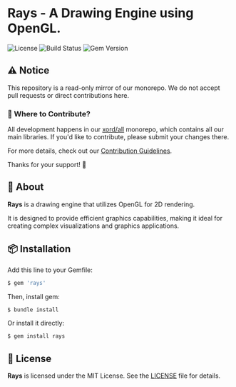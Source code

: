 # Rays - A Drawing Engine using OpenGL.

![License](https://img.shields.io/github/license/xord/rays)
![Build Status](https://github.com/xord/rays/actions/workflows/test.yml/badge.svg)
![Gem Version](https://badge.fury.io/rb/rays.svg)

## ⚠️  Notice

This repository is a read-only mirror of our monorepo.
We do not accept pull requests or direct contributions here.

### 🔄 Where to Contribute?

All development happens in our [xord/all](https://github.com/xord/all) monorepo, which contains all our main libraries.
If you'd like to contribute, please submit your changes there.

For more details, check out our [Contribution Guidelines](./CONTRIBUTING.md).

Thanks for your support! 🙌

## 🚀 About

**Rays** is a drawing engine that utilizes OpenGL for 2D rendering.

It is designed to provide efficient graphics capabilities, making it ideal for creating complex visualizations and graphics applications.

## 📦 Installation

Add this line to your Gemfile:
```ruby
$ gem 'rays'
```

Then, install gem:
```bash
$ bundle install
```

Or install it directly:
```bash
$ gem install rays
```

## 📜 License

**Rays** is licensed under the MIT License.
See the [LICENSE](./LICENSE) file for details.
